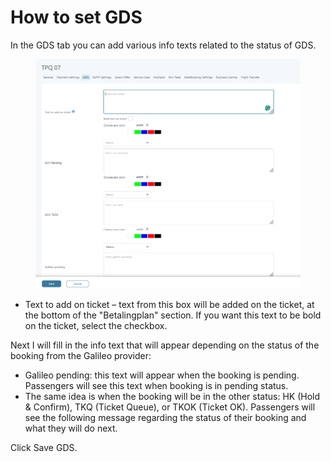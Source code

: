 # How to set GDS

In the GDS tab you can add various info texts related to the status of GDS.&#x20;

<figure><img src="../.gitbook/assets/image (11) (1) (1) (1) (1).png" alt=""><figcaption></figcaption></figure>

* Text to add on ticket – text from this box will be added on the ticket, at the bottom of the "Betalingplan" section. If you want this text to be bold on the ticket, select the checkbox.&#x20;

Next I will fill in the info text that will appear depending on the status of the booking from the Galileo provider:&#x20;

* Galileo pending: this text will appear when the booking is pending. Passengers will see this text when booking is in pending status.&#x20;
* The same idea is when the booking will be in the other status: HK (Hold & Confirm), TKQ (Ticket Queue), or TKOK (Ticket OK). Passengers will see the following message regarding the status of their booking and what they will do next.&#x20;

Click Save GDS.
